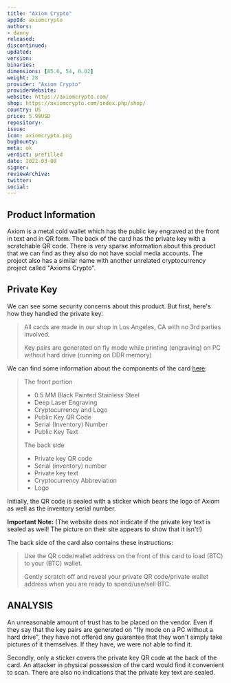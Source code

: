 ```yaml
---
title: "Axiom Crypto"
appId: axiomcrypto
authors:
- danny
released: 
discontinued: 
updated: 
version: 
binaries: 
dimensions: [85.6, 54, 0.02]
weight: 28
provider: "Axiom Crypto"
providerWebsite: 
website: https://axiomcrypto.com/
shop: https://axiomcrypto.com/index.php/shop/
country: US
price: 5.99USD
repository: 
issue: 
icon: axiomcrypto.png
bugbounty: 
meta: ok
verdict: prefilled
date: 2022-03-08
signer: 
reviewArchive: 
twitter: 
social: 
---
```


## Product Information 

Axiom is a metal cold wallet which has the public key engraved at the front in text and in QR form. The back of the card has the private key with a scratchable QR code. There is very sparse information about this product that we can find as they also do not have social media accounts. The project also has a similar name with another unrelated cryptocurrency project called "Axioms Crypto". 

## Private Key 

We can see some security concerns about this product. But first, here's how they handled the private key: 

> All cards are made in our shop in Los Angeles, CA with no 3rd parties involved.
>
> Key pairs are generated on fly mode while printing (engraving) on PC without hard drive (running on DDR memory)

We can find some information about the components of the card [here](https://axiomcrypto.com/index.php/how-to/):

> The front portion
>
> - 0.5 MM Black Painted Stainless Steel
> - Deep Laser Engraving
> - Cryptocurrency and Logo
> - Public Key QR Code
> - Serial (Inventory) Number
> - Public Key Text
>
> The back side
>
> - Private key QR code
> - Serial (inventory) number
> - Private key text
> - Cryptocurrency Abbreviation
> - Logo

Initially, the QR code is sealed with a sticker which bears the logo of Axiom as well as the inventory serial number. 

**Important Note:** (The website does not indicate if the private key text is sealed as well! The picture on their site appears to show that it isn't!)

The back side of the card also contains these instructions:

> Use the QR code/wallet address on the front of this card to load (BTC) to your (BTC) wallet.
> 
> Gently scratch off and reveal your private QR code/private wallet address when you are ready to spend/use/sell BTC.

## ANALYSIS

An unreasonable amount of trust has to be placed on the vendor. Even if they say that the key pairs are generated on "fly mode on a PC without a hard drive", they have not offered any guarantee that they won't simply take pictures of it themselves. If they have, we were not able to find it.

Secondly, only a sticker covers the private key QR code at the back of the card. An attacker in physical possession of the card would find it convenient to scan. There are also no indications that the private key text are sealed.